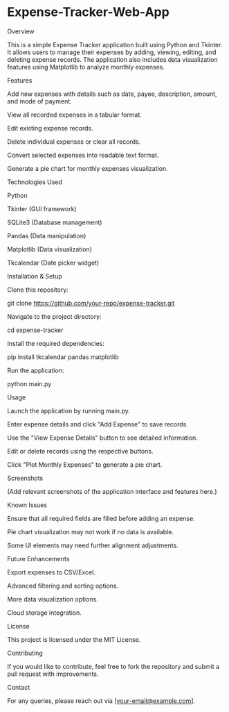 # Expense-Tracker-Web-App
Overview

This is a simple Expense Tracker application built using Python and Tkinter. It allows users to manage their expenses by adding, viewing, editing, and deleting expense records. The application also includes data visualization features using Matplotlib to analyze monthly expenses.

Features

Add new expenses with details such as date, payee, description, amount, and mode of payment.

View all recorded expenses in a tabular format.

Edit existing expense records.

Delete individual expenses or clear all records.

Convert selected expenses into readable text format.

Generate a pie chart for monthly expenses visualization.

Technologies Used

Python

Tkinter (GUI framework)

SQLite3 (Database management)

Pandas (Data manipulation)

Matplotlib (Data visualization)

Tkcalendar (Date picker widget)

Installation & Setup

Clone this repository:

git clone https://github.com/your-repo/expense-tracker.git

Navigate to the project directory:

cd expense-tracker

Install the required dependencies:

pip install tkcalendar pandas matplotlib

Run the application:

python main.py

Usage

Launch the application by running main.py.

Enter expense details and click "Add Expense" to save records.

Use the "View Expense Details" button to see detailed information.

Edit or delete records using the respective buttons.

Click "Plot Monthly Expenses" to generate a pie chart.

Screenshots

(Add relevant screenshots of the application interface and features here.)

Known Issues

Ensure that all required fields are filled before adding an expense.

Pie chart visualization may not work if no data is available.

Some UI elements may need further alignment adjustments.

Future Enhancements

Export expenses to CSV/Excel.

Advanced filtering and sorting options.

More data visualization options.

Cloud storage integration.

License

This project is licensed under the MIT License.

Contributing

If you would like to contribute, feel free to fork the repository and submit a pull request with improvements.

Contact

For any queries, please reach out via [your-email@example.com].

